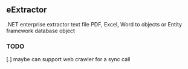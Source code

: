 ## eExtractor
.NET enterprise extractor text file PDF, Excel, Word to objects or 
Entity framework database object

### TODO
   [.] maybe can support web crawler for a sync call
    